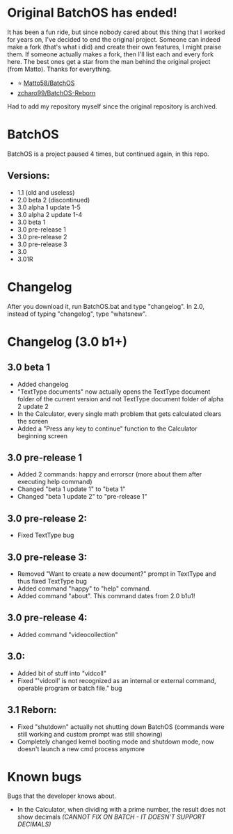 # Original BatchOS has ended!
It has been a fun ride, but since nobody cared about this thing that I worked for years on, I've decided to
end the original project. Someone can indeed make a fork (that's what i did) and create their own features, I might praise them. If
someone actually makes a fork, then I'll list each and every fork here. The best ones get a star from the
man behind the original project (from Matto). Thanks for everything.
- ⭐ [Matto58/BatchOS](https://github.com/Matto58/BatchOS)
- [zcharo99/BatchOS-Reborn](https://github.com/zcharo99/BatchOS-Reborn)

Had to add my repository myself since the original repository is archived.

# BatchOS
BatchOS is a project paused 4 times, but continued again, in this repo.
## Versions:

- 1.1 (old and useless)
- 2.0 beta 2 (discontinued)
- 3.0 alpha 1 update 1-5
- 3.0 alpha 2 update 1-4
- 3.0 beta 1
- 3.0 pre-release 1
- 3.0 pre-release 2
- 3.0 pre-release 3
- 3.0
- 3.01R

# Changelog
After you download it, run BatchOS.bat and type "changelog".
In 2.0, instead of typing "changelog", type "whatsnew".

# Changelog (3.0 b1+)
## 3.0 beta 1
- Added changelog
- "TextType documents" now actually opens the TextType document folder of the current version and not TextType document folder of alpha 2 update 2
- In the Calculator, every single math problem that gets calculated clears the screen
- Added a "Press any key to continue" function to the Calculator beginning screen

## 3.0 pre-release 1
- Added 2 commands: happy and errorscr (more about them after executing help command)
- Changed "beta 1 update 1" to "beta 1"
- Changed "beta 1 update 2" to "pre-release 1"

## 3.0 pre-release 2:
- Fixed TextType bug

## 3.0 pre-release 3:
- Removed "Want to create a new document?" prompt in TextType and thus fixed TextType bug
- Added command "happy" to "help" command.
- Added command "about". This command dates from 2.0 b1u1!

## 3.0 pre-release 4:
- Added command "videocollection"

## 3.0:
- Added bit of stuff into "vidcoll"
- Fixed "'vidcoll' is not recognized as an internal or external command, operable program or batch file." bug

## 3.1 Reborn:
- Fixed "shutdown" actually not shutting down BatchOS (commands were still working and custom prompt was still showing)
- Completely changed kernel booting mode and shutdown mode, now doesn't launch a new cmd process anymore

# Known bugs
Bugs that the developer knows about.
- In the Calculator, when dividing with a prime number, the result does not show decimals *(CANNOT FIX ON BATCH - IT DOESN'T SUPPORT DECIMALS)*
